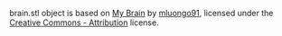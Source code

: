 brain.stl object is based on [My Brain](https://www.thingiverse.com/thing:2852778/files) by [mluongo91](https://www.thingiverse.com/mluongo91), licensed under the [Creative Commons - Attribution](https://creativecommons.org/licenses/by/4.0/) license.